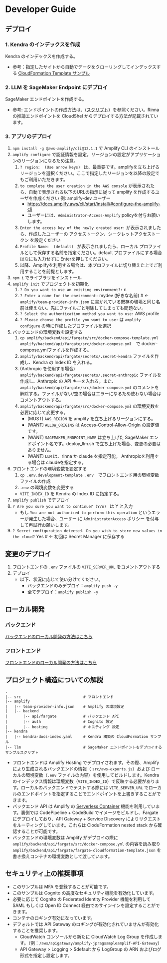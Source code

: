 # Developer Guide

## デプロイ

### 1. Kendra のインデックスを作成

Kendra のインデックスを作成する。
- 参考：指定したサイトから自動でデータをクローリングしてインデックスする [CloudFormation Template サンプル](../kendra/kendra-docs-index.yaml)

### 2. LLM を SageMaker Endpoint にデプロイ

SageMaker エンドポイントを作成する。
- 参考: エンドポイントの作成方法は、([スクリプト](../llm/README.md)）を参照ください。Rinna の推論エンドポイントを CloudShel からデプロイする方法が記載されています。

### 3. アプリのデプロイ

1. `npm install -g @aws-amplify/cli@12.1.1` で Amplify CLI のインストール
2. `amplify configure` で認証情報を設定。リージョンの設定がアプリケーションのリージョンになるため注意。
   1. `? region:  (Use arrow keys) ` は、最重要です。amplifyを立ち上げるリージョンを選択ください。ここで指定したリージョンを以降の設定でもご利用いただきます。
   2. `to complete the user creation in the AWS console` が表示されたら、自動で表示される以下のURLの指示に従って amplify を作成するユーザを作成ください 例: amplify-dev ユーザー
      - https://docs.amplify.aws/cli/start/install/#configure-the-amplify-cli
      - ユーザーには、`Administrator-Access-Amplify` policyを付与お願いします。
   3. `Enter the access key of the newly created user:` が表示されましたら、作成したユーザーの アクセストークン、シークレットアクセストークン を設定ください
   4. `Profile Name:  (default) ` が表示されましたら、ローカル プロファイルとして保存する名前を指定ください。default プロファイルにする場合はなにも入力せずに Enterを押してください。
   5. 以降、Amplifyを利用する場合は、本プロファイルに切り替えた上でご利用することを前提とします。
3. `npm i` でライブラリをインストール
4. `amplify init` でプロジェクトを初期化
   1. `? Do you want to use an existing environment?:` n 
   2. `? Enter a name for the environment:` mydev (好きな名前)  # <- `amplify/team-provider-info.json` に書かれている既存の環境と同じ名前は使えない。先にファイルごと削除してしまっても問題ない。
   3. `? Select the authentication method you want to use:` AWS profile
   4. `? Please choose the profile you want to use:` は `amplify configure` の時に作成したプロファイルを選択
5. バックエンドの環境変数を設定する
   1. `cp amplify/backend/api/fargate/src/docker-compose-template.yml amplify/backend/api/fargate/src/docker-compose.yml`　で docker-compose.ymlファイルを作成する。
   2. `amplify/backend/api/fargate/secrets/.secret-kendra` ファイルを作成し、Kendra の Index ID を入れる。
   3. (Anthropic を使用する場合) `amplify/backend/api/fargate/secrets/.secret-anthropic` ファイルを作成し、Anthropic の API キーを入れる。また、`amplify/backend/api/fargate/src/docker-compose.yml` のコメントを解除する。ファイルがない/空の場合はエラーになるため使わない場合はコメントアウトする。
   4. `amplify/backend/api/fargate/src/docker-compose.yml` の環境変数を必要に応じて変更する。
      - (MUST) `AWS_REGION` を amplify を立ち上げるリージョンにする。
      - (WANT) `ALLOW_ORIGINS` は Access-Control-Allow-Origin の設定値です。
      - (WANT) `SAGEMAKER_ENDPOINT_NAME` は立ち上げた SageMaker エンドポイント名です。deploy_llm.sh で立ち上げた場合、変更の必要はありません。
      - (WANT) `LLM` は、rinna か claude を指定可能。 Anthropicを利用する場合は claudeを指定する。
6. フロントエンドの環境変数を設定する
   1. `cp .env.development-template .env`　でフロントエンド用の環境変数ファイルの作成
   2.  `.env` の環境変数を変更する
      -  `VITE_INDEX_ID` を Kendra の Index ID に指定する。
7.  `amplify publish` でデプロイ
   1. `? Are you sure you want to continue? (Y/n) ` は Y と入力
      - もし `You are not authorized to perform this operation` というエラーが発生した場合、ユーザー に `AdministratorAccess` ポリシー を付与して再試行お願いします。
   2. `? Secret configuration detected. Do you wish to store new values in the cloud?` Yes  # <- 初回は Secret Manager に保存する


## 変更のデプロイ

1. フロントエンドの `.env` ファイルの `VITE_SERVER_URL` をコメントアウトする 
2. デプロイ
   - 以下、状況に応じて使い分けてください。
      - バックエンドのみデプロイ：`amplify push -y`
      - 全てデプロイ：`amplify publish -y`


## ローカル開発

### バックエンド

[バックエンドのローカル開発の方法はこちら](../amplify/backend/api/fargate/src/langchain/README.md)

### フロントエンド

[フロントエンドのローカル開発の方法はこちら](../src/README.md)


## プロジェクト構造についての解説

```
.
|-- src                            # フロントエンド
|-- amplify
|   |-- team-provider-info.json    # Amplify の環境設定
|   |-- backend
|       |-- api/fargate            # バックエンド API
|       |-- auth                   # Cognito 設定
|       |-- hosting                # ホスティング 設定
|-- kendra
|   |-- kendra-docs-index.yaml     # Kendra 構築の CloudFormation サンプル
|-- llm                            # SageMaker エンドポイントをデプロイするサンプルスクリプト
```

- フロントエンドは Amplify Hosting でデプロイされます。その際、Amplify により生成されるバックエンドの情報（ `src/aws-exports.js`）および ローカルの環境変数（`.env` ファイルの内容）を使用してビルドします。Kendra のインデックス情報は環境変数（`VITE_INDEX_ID`）で反映する必要があります。ローカルのバックエンドでテストする際には `VITE_SERVER_URL` でローカルのエンドポイントを指定することでエンドポイントを上書きすることができます。
- バックエンド API は Amplify の [Serverless Container](https://docs.amplify.aws/cli/usage/containers/) 機能を利用しています。裏側では CodePipeline + CodeBuild でイメージをビルドし、Fargate にデプロイしており、API Gateway + Service Discovery によりリクエストをルーティングしています。これらは CloduFormation nested stack から確認することが可能です。
- バックエンドの環境変数は Amplify がデプロイの際に `amplify/backend/api/fargate/src/docker-compose.yml` の内容を読み取り`amplify/backend/api/fargate/fargate-cloudformation-template.json` を書き換えコンテナの環境変数として渡しています。 

## セキュリティ上の推奨事項

- このサンプルは MFA を登録することが可能です。
- このサンプルは Cognito の高度なセキュリティ機能を有効化しています。
- 必要に応じて Cognito の Federated Identity Provider 機能を利用して SAML もしくは Open ID Connect 経由でのサインインを設定することができます。
- コンテナのロギング有効になっています。
- デフォルトでは API Gateway のロギングが有効化されていませんが有効化することを推奨します。
  - CloudWatch コンソールから新たに CloudWatch Log Group を作成します。（例：`/aws/apigateway/amplify-jpragsampleamplif-API-Gateway`）
  - API Gateway > Logging > $default から LogGroup の ARN およびログ形式を指定し設定します。


